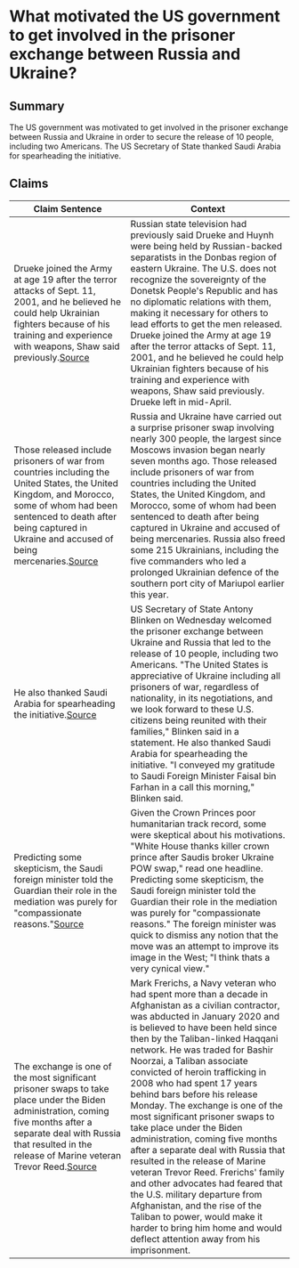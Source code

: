 # What motivated the US government to get involved in the prisoner exchange between Russia and Ukraine?

## Summary
The US government was motivated to get involved in the prisoner exchange between Russia and Ukraine in order to secure the release of 10 people, including two Americans. The US Secretary of State thanked Saudi Arabia for spearheading the initiative.

## Claims
| Claim Sentence | Context |
|---|---|
|Drueke joined the Army at age 19 after the terror attacks of Sept. 11, 2001, and he believed he could help Ukrainian fighters because of his training and experience with weapons, Shaw said previously.<a href="https://www.npr.org/2022/09/21/1124405588/alex-drueke-andy-huynh-release-prisoner-exchange-russia" target="_blank">Source</a>| Russian state television had previously said Drueke and Huynh were being held by Russian-backed separatists in the Donbas region of eastern Ukraine. The U.S. does not recognize the sovereignty of the Donetsk People's Republic and has no diplomatic relations with them, making it necessary for others to lead efforts to get the men released. Drueke joined the Army at age 19 after the terror attacks of Sept. 11, 2001, and he believed he could help Ukrainian fighters because of his training and experience with weapons, Shaw said previously. Drueke left in mid-April.|
|Those released include prisoners of war from countries including the United States, the United Kingdom, and Morocco, some of whom had been sentenced to death after being captured in Ukraine and accused of being mercenaries.<a href="https://www.aljazeera.com/news/2022/9/21/ten-prisoners-of-war-released-from-russian-capture-saudi-arabia" target="_blank">Source</a>| Russia and Ukraine have carried out a surprise prisoner swap involving nearly 300 people, the largest since Moscows invasion began nearly seven months ago. Those released include prisoners of war from countries including the United States, the United Kingdom, and Morocco, some of whom had been sentenced to death after being captured in Ukraine and accused of being mercenaries. Russia also freed some 215 Ukrainians, including the five commanders who led a prolonged Ukrainian defence of the southern port city of Mariupol earlier this year.|
|He also thanked Saudi Arabia for spearheading the initiative.<a href="https://www.cnn.com/europe/live-news/russia-ukraine-war-news-09-21-22/h_6b9640baeb257ea48332368d892d8a49" target="_blank">Source</a>| US Secretary of State Antony Blinken on Wednesday welcomed the prisoner exchange between Ukraine and Russia that led to the release of 10 people, including two Americans. "The United States is appreciative of Ukraine including all prisoners of war, regardless of nationality, in its negotiations, and we look forward to these U.S. citizens being reunited with their families," Blinken said in a statement. He also thanked Saudi Arabia for spearheading the initiative. "I conveyed my gratitude to Saudi Foreign Minister Faisal bin Farhan in a call this morning," Blinken said.|
|Predicting some skepticism, the Saudi foreign minister told the Guardian their role in the mediation was purely for "compassionate reasons."<a href="https://responsiblestatecraft.org/2022/09/26/was-saudi-aid-in-prisoner-swap-part-of-grand-pr-blitz/" target="_blank">Source</a>| Given the Crown Princes poor humanitarian track record, some were skeptical about his motivations. "White House thanks killer crown prince after Saudis broker Ukraine POW swap," read one headline. Predicting some skepticism, the Saudi foreign minister told the Guardian their role in the mediation was purely for "compassionate reasons." The foreign minister was quick to dismiss any notion that the move was an attempt to improve its image in the West; "I think thats a very cynical view."|
|The exchange is one of the most significant prisoner swaps to take place under the Biden administration, coming five months after a separate deal with Russia that resulted in the release of Marine veteran Trevor Reed.<a href="https://www.npr.org/2022/09/19/1123786512/american-hostage-afghanistan-matt-frerichs-released" target="_blank">Source</a>| Mark Frerichs, a Navy veteran who had spent more than a decade in Afghanistan as a civilian contractor, was abducted in January 2020 and is believed to have been held since then by the Taliban-linked Haqqani network. He was traded for Bashir Noorzai, a Taliban associate convicted of heroin trafficking in 2008 who had spent 17 years behind bars before his release Monday. The exchange is one of the most significant prisoner swaps to take place under the Biden administration, coming five months after a separate deal with Russia that resulted in the release of Marine veteran Trevor Reed. Frerichs' family and other advocates had feared that the U.S. military departure from Afghanistan, and the rise of the Taliban to power, would make it harder to bring him home and would deflect attention away from his imprisonment.|
